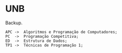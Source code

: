 # UNB
Backup.
    
    APC ->  Algoritmos e Programação de Computadores;
    PC  ->  Programação Competitiva;
    ED  ->  Estrutura de Dados;
    TP1 ->  Técnicas de Programação 1;
